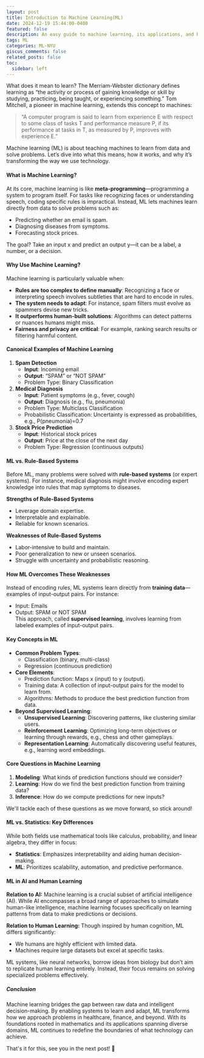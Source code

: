 ```yaml
---
layout: post
title: Introduction to Machine Learning(ML)
date: 2024-12-19 15:44:00-0400
featured: false
description: An easy guide to machine learning, its applications, and how it connects to AI and human learning.
tags: ML
categories: ML-NYU
giscus_comments: false
related_posts: false
toc:
  sidebar: left
---
```


What does it mean to learn? The Merriam-Webster dictionary defines learning as “the activity or process of gaining knowledge or skill by studying, practicing, being taught, or experiencing something.” Tom Mitchell, a pioneer in machine learning, extends this concept to machines:

> “A computer program is said to learn from experience E with respect to some class of tasks T and performance measure P, if its performance at tasks in T, as measured by P, improves with experience E.”

Machine learning (ML) is about teaching machines to learn from data and solve problems. Let’s dive into what this means, how it works, and why it’s transforming the way we use technology.

#### **What is Machine Learning?**

At its core, machine learning is like **meta-programming**—programming a system to program itself. For tasks like recognizing faces or understanding speech, coding specific rules is impractical. Instead, ML lets machines learn directly from data to solve problems such as:

- Predicting whether an email is spam.
- Diagnosing diseases from symptoms.
- Forecasting stock prices.

The goal? Take an input x and predict an output y—it can be a label, a number, or a decision.


#### **Why Use Machine Learning?**

Machine learning is particularly valuable when:

- **Rules are too complex to define manually**: Recognizing a face or interpreting speech involves subtleties that are hard to encode in rules.
- **The system needs to adapt**: For instance, spam filters must evolve as spammers devise new tricks.
- **It outperforms human-built solutions**: Algorithms can detect patterns or nuances humans might miss.
- **Fairness and privacy are critical**: For example, ranking search results or filtering harmful content.

#### **Canonical Examples of Machine Learning**

1. **Spam Detection**
   - **Input**: Incoming email
   - **Output**: “SPAM” or “NOT SPAM”
   - Problem Type: Binary Classification
2. **Medical Diagnosis**
   - **Input**: Patient symptoms (e.g., fever, cough)
   - **Output**: Diagnosis (e.g., flu, pneumonia)
   - Problem Type: Multiclass Classification
   - Probabilistic Classification: Uncertainty is expressed as probabilities, e.g., P(pneumonia)=0.7
3. **Stock Price Prediction**
   - **Input**: Historical stock prices
   - **Output**: Price at the close of the next day
   - Problem Type: Regression (continuous outputs)

#### **ML vs. Rule-Based Systems**

Before ML, many problems were solved with **rule-based systems** (or expert systems). For instance, medical diagnosis might involve encoding expert knowledge into rules that map symptoms to diseases.

**Strengths of Rule-Based Systems**

- Leverage domain expertise.
- Interpretable and explainable.
- Reliable for known scenarios.

**Weaknesses of Rule-Based Systems**

- Labor-intensive to build and maintain.
- Poor generalization to new or unseen scenarios.
- Struggle with uncertainty and probabilistic reasoning.

#### **How ML Overcomes These Weaknesses**

Instead of encoding rules, ML systems learn directly from **training data**—examples of input-output pairs. For instance:

- Input: Emails
- Output: SPAM or NOT SPAM  
   This approach, called **supervised learning**, involves learning from labeled examples of input-output pairs.

#### **Key Concepts in ML**

- **Common Problem Types**:
  - Classification (binary, multi-class)
  - Regression (continuous prediction)
- **Core Elements**:
  - Prediction function: Maps x (input) to y (output).
  - Training data: A collection of input-output pairs for the model to learn from.
  - Algorithms: Methods to produce the best prediction function from data.
- **Beyond Supervised Learning**:
  - **Unsupervised Learning**: Discovering patterns, like clustering similar users.
  - **Reinforcement Learning**: Optimizing long-term objectives or learning through rewards, e.g., chess and other gameplays.
  - **Representation Learning**: Automatically discovering useful features, e.g., learning word embeddings.

#### **Core Questions in Machine Learning**

1. **Modeling**: What kinds of prediction functions should we consider?
2. **Learning**: How do we find the best prediction function from training data?
3. **Inference**: How do we compute predictions for new inputs?

We'll tackle each of these questions as we move forward, so stick around!

#### **ML vs. Statistics: Key Differences**

While both fields use mathematical tools like calculus, probability, and linear algebra, they differ in focus:

- **Statistics**: Emphasizes interpretability and aiding human decision-making.
- **ML**: Prioritizes scalability, automation, and predictive performance.

#### **ML in AI and Human Learning**

**Relation to AI:**
Machine learning is a crucial subset of artificial intelligence (AI). While AI encompasses a broad range of approaches to simulate human-like intelligence, machine learning focuses specifically on learning patterns from data to make predictions or decisions.

**Relation to Human Learning:**
Though inspired by human cognition, ML differs significantly:

- We humans are highly efficient with limited data.
- Machines require large datasets but excel at specific tasks.

ML systems, like neural networks, borrow ideas from biology but don’t aim to replicate human learning entirely. Instead, their focus remains on solving specialized problems effectively.

##### **Conclusion**

Machine learning bridges the gap between raw data and intelligent decision-making. By enabling systems to learn and adapt, ML transforms how we approach problems in healthcare, finance, and beyond. With its foundations rooted in mathematics and its applications spanning diverse domains, ML continues to redefine the boundaries of what technology can achieve.

That's it for this, see you in the next post! 👋
